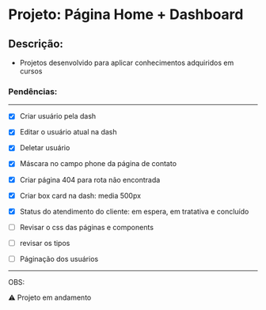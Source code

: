 # Projeto: Página Home + Dashboard

## Descrição: 
- Projetos desenvolvido para aplicar conhecimentos adquiridos em cursos

### Pendências:
---
- [x] Criar usuário pela dash
- [x] Editar o usuário atual na dash
- [x] Deletar usuário
- [x] Máscara no campo phone da página de contato
- [x] Criar página 404 para rota não encontrada
- [x] Criar box card na dash: media 500px
- [x] Status do atendimento do cliente: em espera, em tratativa e concluído
- [ ] Revisar o css das páginas e components
- [ ] revisar os tipos 
- [ ] Páginação dos usuários



---

OBS: 

:warning: Projeto em andamento 